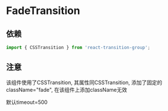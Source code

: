 # FadeTransition

## 依赖

```js
import { CSSTransition } from 'react-transition-group';
```

## 注意

该组件使用了CSSTransition, 其属性同CSSTransition, 添加了固定的className="fade", 在该组件上添加className无效

默认timeout=500